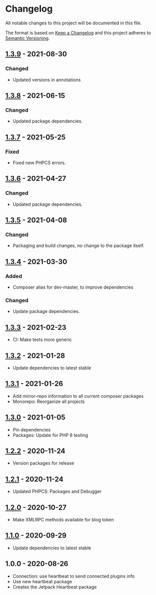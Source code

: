 # Changelog

All notable changes to this project will be documented in this file.

The format is based on [Keep a Changelog](https://keepachangelog.com/en/1.0.0/)
and this project adheres to [Semantic Versioning](https://semver.org/spec/v2.0.0.html).

## [1.3.9] - 2021-08-30
### Changed
- Updated versions in annotations

## [1.3.8] - 2021-06-15
### Changed
- Updated package dependencies.

## [1.3.7] - 2021-05-25
### Fixed
- Fixed new PHPCS errors.

## [1.3.6] - 2021-04-27
### Changed
- Updated package dependencies.

## [1.3.5] - 2021-04-08
### Changed
- Packaging and build changes, no change to the package itself.

## [1.3.4] - 2021-03-30
### Added
- Composer alias for dev-master, to improve dependencies

### Changed
- Update package dependencies.

## [1.3.3] - 2021-02-23

- CI: Make tests more generic

## [1.3.2] - 2021-01-28

- Update dependencies to latest stable

## [1.3.1] - 2021-01-26

- Add mirror-repo information to all current composer packages
- Monorepo: Reorganize all projects

## [1.3.0] - 2021-01-05

- Pin dependencies
- Packages: Update for PHP 8 testing

## [1.2.2] - 2020-11-24

- Version packages for release

## [1.2.1] - 2020-11-24

- Updated PHPCS: Packages and Debugger

## [1.2.0] - 2020-10-27

- Make XMLRPC methods available for blog token

## [1.1.0] - 2020-09-29

- Update dependencies to latest stable

## 1.0.0 - 2020-08-26

- Connection: use heartbeat to send connected plugins info
- Use new heartbeat package
- Creates the Jetpack Heartbeat package

[1.3.9]: https://github.com/Automattic/jetpack-heartbeat/compare/v1.3.8...v1.3.9
[1.3.8]: https://github.com/Automattic/jetpack-heartbeat/compare/v1.3.7...v1.3.8
[1.3.7]: https://github.com/Automattic/jetpack-heartbeat/compare/v1.3.6...v1.3.7
[1.3.6]: https://github.com/Automattic/jetpack-heartbeat/compare/v1.3.5...v1.3.6
[1.3.5]: https://github.com/Automattic/jetpack-heartbeat/compare/v1.3.4...v1.3.5
[1.3.4]: https://github.com/Automattic/jetpack-heartbeat/compare/v1.3.3...v1.3.4
[1.3.3]: https://github.com/Automattic/jetpack-heartbeat/compare/v1.3.2...v1.3.3
[1.3.2]: https://github.com/Automattic/jetpack-heartbeat/compare/v1.3.1...v1.3.2
[1.3.1]: https://github.com/Automattic/jetpack-heartbeat/compare/v1.3.0...v1.3.1
[1.3.0]: https://github.com/Automattic/jetpack-heartbeat/compare/v1.2.2...v1.3.0
[1.2.2]: https://github.com/Automattic/jetpack-heartbeat/compare/v1.2.1...v1.2.2
[1.2.1]: https://github.com/Automattic/jetpack-heartbeat/compare/v1.2.0...v1.2.1
[1.2.0]: https://github.com/Automattic/jetpack-heartbeat/compare/v1.1.0...v1.2.0
[1.1.0]: https://github.com/Automattic/jetpack-heartbeat/compare/v1.0.0...v1.1.0
